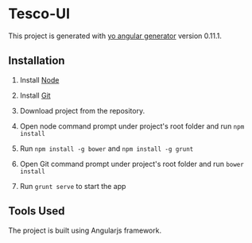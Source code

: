 # Tesco-UI

This project is generated with [yo angular generator](https://github.com/yeoman/generator-angular)
version 0.11.1.

## Installation

1. Install <a href="https://nodejs.org/en/" target="_blank">Node</a>

2. Install <a href="https://git-scm.com/" target="_blank">Git</a>

3. Download project from the repository.

4. Open node command prompt under project's root folder and run `npm install` 

5. Run `npm install -g bower` and `npm install -g grunt`

6. Open Git command prompt under project's root folder and run `bower install`

7. Run `grunt serve` to start the app

## Tools Used
  The project is built using Angularjs framework.
